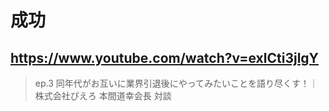 # 成功

## https://www.youtube.com/watch?v=exlCti3jlgY

> ep.3 同年代がお互いに業界引退後にやってみたいことを語り尽くす！｜株式会社ぴえろ 本間道幸会長 対談 
